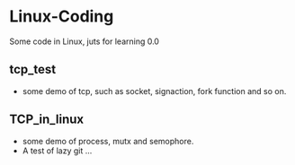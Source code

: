 # Linux-Coding

Some code in Linux, juts for learning 0.0 


## tcp_test
- some demo of tcp, such as socket, signaction, fork function and so on.



## TCP_in_linux
- some demo of process, mutx and semophore.
- A test of lazy git ...



